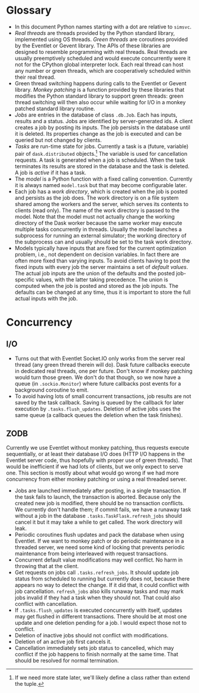 # Glossary

- In this document Python names starting with a dot are
  relative to `simsvc`.
- *Real threads* are threads provided by the Python standard library,
  implemented using OS threads.  *Green threads* are coroutines
  provided by the Eventlet or Gevent library.  The APIs of these
  libraries are designed to resemble programming with real threads.
  Real threads are usually preemptively scheduled and would execute
  concurrently were it not for the CPython global interpreter lock.
  Each real thread can host any number or green threads, which are
  cooperatively scheduled within their real thread.
- Green thread switching happens during calls to the Eventlet or
  Gevent library.  *Monkey patching* is a function provided by
  these libraries that modifies the Python standard library to
  support green threads: green thread switching will then also occur
  while waiting for I/O in a monkey patched standard library routine.
- *Jobs* are entries in the database of class `.db.Job`.  Each has
  inputs, results and a status.  Jobs are identified by
  server-generated ids.  A client creates a job by posting its
  inputs.  The job persists in the database until it is deleted.  Its
  properties change as the job is executed and can be queried but
  not changed by clients.
- *Tasks* are run-time state for jobs.  Currently a task is a (future,
  variable) pair of `dask.distributed` objects.[^taskextend] The
  variable is used for cancellation requests.  A task is generated
  when a job is scheduled.  When the task terminates its results are
  stored in the database and the task is deleted.  A job is *active* if
  it has a task.
- The *model* is a Python function with a fixed calling convention.
  Currently it is always named `model.task` but that may become
  configurable later.
- Each job has a *work directory*, which is created when the job is
  posted and persists as the job does.  The work directory is on a
  file system shared among the workers and the server, which serves
  its contents to clients (read only).  The name of the work directory
  is passed to the model.  Note that the model must not actually
  change the working directory of the Dask worker because the same
  worker may execute multiple tasks concurrently in threads.  Usually
  the model launches a subprocess for running an external simulator;
  the working directory of the subprocess can and usually should be
  set to the task work directory.
- Models typically have inputs that are fixed for the current
  optimization problem, i.e., not dependent on decision variables.  In
  fact there are often more fixed than varying inputs.  To avoid
  clients having to post the fixed inputs with every job the server
  maintains a set of *default values*.  The actual job inputs are the
  union of the defaults and the posted job-specific values, with the
  latter taking precedence.  The union is computed when the job is
  posted and stored as the job inputs.  The defaults can be changed at
  any time, thus it is important to store the full actual inputs with
  the job.

[^taskextend]: If we need more state later, we'll likely define a
    class rather than extend the tuple.

# Concurrency

## I/O

- Turns out that with Eventlet Socket.IO only works from the server
  real thread (any green thread therein will do).  Dask future
  callbacks execute in dedicated real threads, one per future.  Don't
  know if monkey patching would turn those green.  We don't do that
  though, so we now have a queue (in `.sockio.Monitor`) where future
  callbacks post events for a background coroutine to emit.
- To avoid having lots of small concurrent transactions, job results
  are not saved by the task callback.  Saving is queued by the
  callback for later execution by `.tasks.flush_updates`.  Deletion
  of active jobs uses the same queue (a callback queues the deletion
  when the task finishes).

## ZODB

Currently we use Eventlet without monkey patching, thus requests
execute sequentially, or at least their database I/O does (HTTP I/O
happens in the Eventlet server code, thus hopefully with proper use of
green threads).  That would be inefficient if we had lots of clients,
but we only expect to serve one.  This section is mostly about what
would go wrong if we had more concurrency from either monkey patching
or using a real threaded server.

- Jobs are launched immediately after posting, in a single
  transaction.  If the task fails to launch, the transaction is
  aborted.  Because only the created new job is modified, there should
  be no transaction conflicts.  We currently don't handle them; if
  commit fails, we have a runaway task without a job in the database
  `.tasks.TaskFlask.refresh_jobs` should cancel it but it may take a
  while to get called.  The work directory will leak.
- Periodic coroutines flush updates and pack the database when using
  Eventlet.  If we want to monkey patch or do periodic maintenance in
  a threaded server, we need some kind of locking that prevents 
  periodic maintenance from being interleaved with request transactions.
- Concurrent default value modifications may well conflict.  No harm
  in throwing that at the client.
- Get requests on jobs call `.tasks.refresh_jobs`.  It should update
  job status from scheduled to running but currently does not, because
  there appears no way to detect the change.  If it did that, it could
  conflict with job cancellation.  `refresh_jobs` also kills runaway tasks
  and may mark jobs invalid if they had a task when they should not.
  That could also conflict with cancellation.
- If `.tasks.flush_updates` is executed concurrently with itself,
  updates may get flushed in different transactions.  There should be
  at most one update and one deletion pending for a job.  I would
  expect those not to conflict.
- Deletion of inactive jobs should not conflict with modifications.
- Deletion of an active job first cancels it.
- Cancellation immediately sets job status to cancelled, which
  may conflict if the job happens to finish normally at the same time.
  That should be resolved for normal termination.
